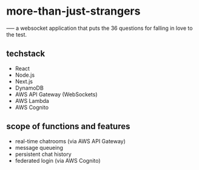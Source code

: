 # more-than-just-strangers
––– a websocket application that puts the 36 questions for falling in love to the test.

## techstack
- React
- Node.js
- Next.js
- DynamoDB
- AWS API Gateway (WebSockets)
- AWS Lambda
- AWS Cognito

## scope of functions and features
- real-time chatrooms (via AWS API Gateway)
- message queueing
- persistent chat history
- federated login (via AWS Cognito)
